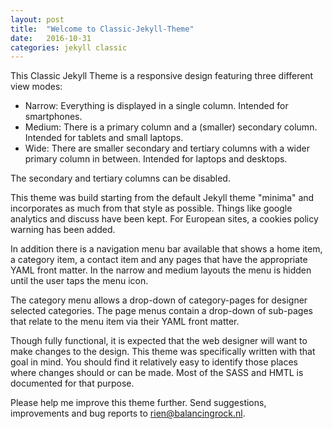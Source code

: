 ```yaml
---
layout: post
title:  "Welcome to Classic-Jekyll-Theme"
date:   2016-10-31
categories: jekyll classic
---
```

This Classic Jekyll Theme is a responsive design featuring three different view modes:

- Narrow: Everything is displayed in a single column. Intended for smartphones.
- Medium: There is a primary column and a (smaller) secondary column. Intended for tablets and small laptops.
- Wide: There are smaller secondary and tertiary columns with a wider primary column in between. Intended for laptops and desktops.

The secondary and tertiary columns can be disabled.

This theme was build starting from the default Jekyll theme "minima" and incorporates as much from that style as possible. Things like google analytics and discuss have been kept. For European sites, a cookies policy warning has been added.

In addition there is a navigation menu bar available that shows a home item, a category item, a contact item and any pages that have the appropriate YAML front matter. In the narrow and medium layouts the menu is hidden until the user taps the menu icon.

The category menu allows a drop-down of category-pages for designer selected categories. The page menus contain a drop-down of sub-pages that relate to the menu item via their YAML front matter.

Though fully functional, it is expected that the web designer will want to make changes to the design. This theme was specifically written with that goal in mind. You should find it relatively easy to identify those places where changes should or can be made. Most of the SASS and HMTL is documented for that purpose.

Please help me improve this theme further. Send suggestions, improvements and bug reports to rien@balancingrock.nl.